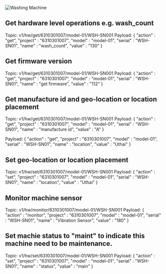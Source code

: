 ![Washing Machine](pictures/iot-machine.png)


## Get hardware level operations e.g. wash_count
Topic: v1/hw/get/6310301007/model-01/WSH-SN001
Payload: {
    "action"    : "get",
    "project"   : "6310301007",
    "model"     : "model-01",
    "serial"    : "WSH-SN01",
    "name"      : "wash_count",
    "value"     : "130"
}

## Get firmware version
Topic: v1/hw/get/6310301007/model-01/WSH-SN001
Payload: {
    "action"    : "get",
    "project"   : "6310301007",
    "model"     : "model-01",
    "serial"    : "WSH-SN01",
    "name"      : "get firmware",
    "value"     : "112"
}

## Get manufacture id and geo-location or location placement
Topic: v1/hw/get/6310301007/model-01/WSH-SN001
Payload: {
    "action"    : "get",
    "project"   : "6310301007",
    "model"     : "model-01",
    "serial"    : "WSH-SN01",
    "name"      : "manufacture id",
    "value"     : "A"
}

Payload: {
    "action"    : "get",
    "project"   : "6310301007",
    "model"     : "model-01",
    "serial"    : "WSH-SN01",
    "name"      : "location",
    "value"     : "Uthai"
}

## Set geo-location or location placement
Topic: v1/hw/set/6310301007/model-01/WSH-SN001
Payload: {
    "action"    : "set",
    "project"   : "6310301007",
    "model"     : "model-01",
    "serial"    : "WSH-SN01",
    "name"      : "location",
    "value"     : "Uthai"
}

## Monitor machine sensor
Topic: v1/hw/monitor/6310301007/model-01/WSH-SN001
Payload: {
"action"    : "monitor",
    "project"   : "6310301007",
    "model"     : "model-01",
    "serial"    : "WSH-SN01",
    "name"      : "Vibration Sensor",
    "value"     : "180"
}

## Set machie status to "maint" to indicate this machine need to be maintenance.
Topic: v1/hw/set/6310301007/model-01/WSH-SN001
Payload: {
"action"    : "set",
    "project"   : "6310301007",
    "model"     : "model-01",
    "serial"    : "WSH-SN01",
    "name"      : "status",
    "value"     : "main"
}
